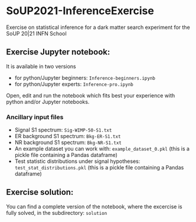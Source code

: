# SoUP2021-InferenceExercise
Exercise on statistical inference for a dark matter search experiment for the SoUP 20|21 INFN School

## Exercise Jupyter notebook: 
It is available in two versions
- for python/Jupyter beginners: `Inference-beginners.ipynb`
- for python/Jupyter experts: `Inference-pro.ipynb` 

Open, edit and run the notebook which fits best your experience with python and/or Jupyter notebooks.

### Ancillary input files
- Signal S1 spectrum: `Sig-WIMP-50-S1.txt`
- ER background S1 spectrum: `Bkg-ER-S1.txt`
- NR background S1 spectrum: `Bkg-NR-S1.txt`
- An example dataset you can work with: `example_dataset_0.pkl` (this is a pickle file containing a Pandas dataframe)
- Test statistic distributions under signal hypotheses: `test_stat_distributions.pkl` (this is a pickle file containing a Pandas dataframe)

## Exercise solution:
You can find a complete version of the notebook, where the excercise is fully solved, in the subdirectory: `solution`
